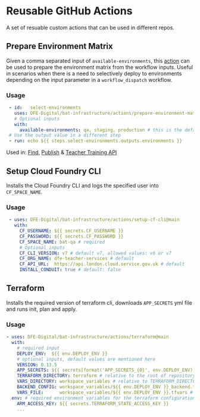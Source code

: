 # Reusable GitHub Actions

A set of resuable custom actions that can be used in different repos.

## Prepare Environment Matrix
Given a comma separated input of `available-environments`, this [action](prepare-environment-matrix/action.yml) can be used to prepare the environment matrix from the workflow inputs.
Useful in scenarios when there is a need to selectively deploy to environments depending on the input parameter in a `workflow_dispatch` workflow.
### Usage
```yml
 - id:   select-environments
   uses: DFE-Digital/bat-infrastructure/actions/prepare-environment-matrix@main
   # Optional inputs
   with:
     available-environments: qa, staging, production # this is the default value
 # Use the output value in a different step
 - run: echo ${{ steps.select-environments.outputs.environments }}
```
Used in: [Find](https://github.com/DFE-Digital/find-teacher-training/blob/master/.github/workflows/deploy.yml#L29), [Publish](https://github.com/DFE-Digital/publish-teacher-training/blob/master/.github/workflows/deploy.yml#L29) & [Teacher Training API](https://github.com/DFE-Digital/teacher-training-api/blob/master/.github/workflows/deploy.yml#L29)

## Setup Cloud Foundry CLI
Installs the Cloud Foundry CLI and logs the specified user into `CF_SPACE_NAME`.
### Usage
```yml
 - uses: DFE-Digital/bat-infrastructure/actions/setup-cf-cli@main
   with:
     CF_USERNAME: ${{ secrets.CF_USERNAME }}
     CF_PASSWORD: ${{ secrets.CF_PASSWORD }}
     CF_SPACE_NAME: bat-qa # required
     # Optional inputs
     CF_CLI_VERSION: v7 # default v7, allowed values: v6 or v7
     CF_ORG_NAME: dfe-teacher-services # default
     CF_API_URL:  https://api.london.cloud.service.gov.uk # default
     INSTALL_CONDUIT: true # default: false
```
## Terraform
Installs the required version of terraform cli, downloads `APP_SECRETS` yml file and runs init, plan and apply.
### Usage
```yml
- uses: DFE-Digital/bat-infrastructure/actions/terraform@main
  with:
    # required input
    DEPLOY_ENV:  ${{ env.DEPLOY_ENV }}
    # optional inputs, default values are mentioned here
    VERSION: 0.13.5
    APP_SECRETS: ${{ secrets[format('APP_SECRETS_{0}', env.DEPLOY_ENV)] }}
    TERRAFORM_DIRECTORY: terraform # relative to the root of repository
    VARS_DIRECTORY: workspace_variables # relative to TERRAFORM_DIRECTORY
    BACKEND_CONFIG: workspace_variables/${{ env.DEPLOY_ENV }}_backend.tfvars # relative to TERRAFORM_DIRECTORY
    VARS_FILE:      workspace_variables/${{ env.DEPLOY_ENV }}.tfvars # relative to TERRAFORM_DIRECTORY
  env: # required environment variables for the terraform configuration
    ARM_ACCESS_KEY: ${{ secrets.TERRAFORM_STATE_ACCESS_KEY }}
    ...
```
